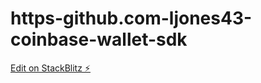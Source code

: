 # https-github.com-ljones43-coinbase-wallet-sdk

[Edit on StackBlitz ⚡️](https://stackblitz.com/edit/node-tsrcvw)
